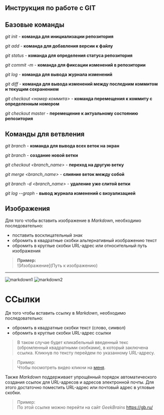 ## Инструкция по работе с GIT

## Базовые команды

*git init* - **команда для инициализации репозитория**

*git add* - **команда для добавления версии к файлу**

*git status* - **команда для определения статуса репозитория**

*git commit -m <message>* - **команда для фиксации изменений в репозитории**

*git log* - **команда для вывода журнала изменений**

*git diff* - **команда для вывода изменений между последним коммитом и текущим сохранением**

*git checkout <номер коммита>* - **команда перемещения к коммиту с определенным номером**

*git checkout master* - **перемещение к актуальному состоянию репозитория**

## Команды для ветвления 

*git branch* - **команда для вывода всех веток на экран**

*git branch <branch-name>* - **создание новой ветки**

*git checkout <branch_name>* - **переход на другую ветку**

*git merge <branch_name>* - **слияние веток между собой**

*git branch -d <branch_name>* - **удаление уже слитой ветки**

*git log --graph* - **вывод журнала изменений с визуализацией**

## Изображения

Для того чтобы вставить изображение в *Markdown*, необходимо последовательно:
* поставить восклицательный знак
* обромить в квадратные скобки альтернативный изображению текст
* обромить в круглые скобки URL-адрес или относительный путь изображения

>**Пример:**  
> ![Изображение](Путь к изображению)
---
![markdown1](https://cdn.steemitimages.com/DQmakJhxqZSPMAeannHZcyAYtpnfWnm9soY6peoMXtPuKRE/images.png)
![markdown2](markdown2.jpg)

# ССылки 

Дя того чтобы вставить ссылку в *Markdown*, необходимо последовательно:
* обромить в квадратные скобки текст (слово, символ)
* обромить в круглые скобки URL-адрес ссылки
>В таком случае будет кликабельный введенный текс (обромленный квадратными скобками), в который заключена ссылка.
>Кликнув по тексту перейдем по указанному URL-адресу.

>Пример:  
>Чтобы посмотреть видео кликни на [меня](https://www.youtube.com/watch?v=gk6-daEMygo).

Также *Markdown* поддерживает упрощённый порядок автоматического создания ссылок для URL-адресов и адресов электронной почты. Для этого достаточно поместить URL-адрес или почтовый адрес в угловые скобки.

>Пример:  
> По этой ссылке можно перейти на сайт *GeekBrains* <https://gb.ru/>

